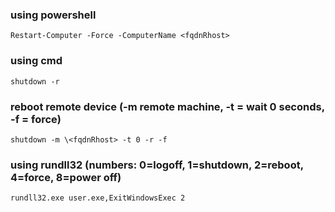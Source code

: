 ### using powershell
```
Restart-Computer -Force -ComputerName <fqdnRhost>
```

### using cmd
```
shutdown -r
```

### reboot remote device (-m remote machine, -t = wait 0 seconds, -f = force)
```
shutdown -m \<fqdnRhost> -t 0 -r -f
```

### using rundll32 (numbers: 0=logoff, 1=shutdown, 2=reboot, 4=force, 8=power off)
```
rundll32.exe user.exe,ExitWindowsExec 2
```

